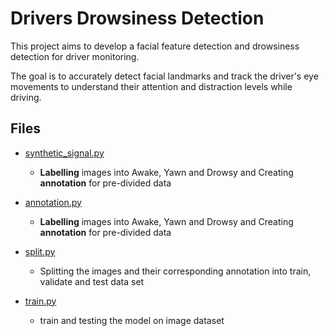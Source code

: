 # Drivers Drowsiness Detection

This project aims to develop a facial feature detection and drowsiness detection for driver monitoring. 

The goal is to accurately detect facial landmarks and track the driver's eye movements to understand their attention and distraction levels while driving.

## Files
* [synthetic_signal.py]()
  * **Labelling** images into Awake, Yawn and Drowsy and Creating **annotation** for pre-divided data

* [annotation.py]()
  * **Labelling** images into Awake, Yawn and Drowsy and Creating **annotation** for pre-divided data

* [split.py]()
  * Splitting the images and their corresponding annotation into train, validate and test data set

* [train.py]()
  * train and testing the model on image dataset

